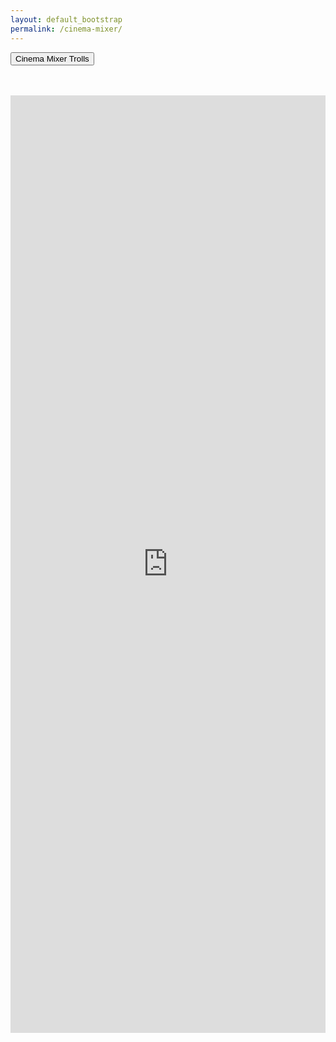 ```yaml
---
layout: default_bootstrap
permalink: /cinema-mixer/
---
```


<button class="btn btn-danger center-block" type="button">Cinema Mixer Trolls</button>
<br>
<br>
<br>
<iframe src="https://drive.google.com/embeddedfolderview?id=1YhuX8rNl4OKjSdecJpUKGVV0yrBame_y#grid" width="100%" height="1500" frameborder="0"></iframe>
